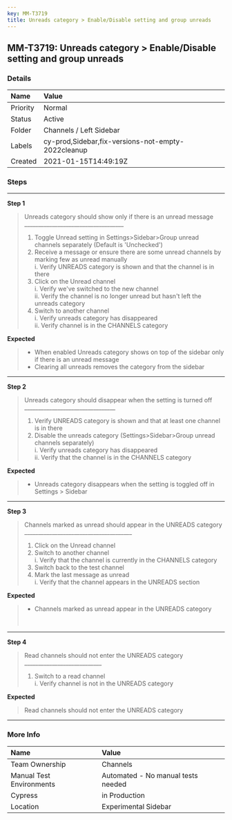 ```yaml
---
key: MM-T3719
title: Unreads category > Enable/Disable setting and group unreads
---
```


## MM-T3719: Unreads category > Enable/Disable setting and group unreads

### Details

| Name     | Value                                              |
| :------- | :------------------------------------------------- |
| Priority | Normal                                             |
| Status   | Active                                             |
| Folder   | Channels / Left Sidebar                            |
| Labels   | cy-prod,Sidebar,fix-versions-not-empty-2022cleanup |
| Created  | 2021-01-15T14:49:19Z                               |

### Steps

<hr/>

**Step 1**

> <article>Unreads category should show only if there is an unread message<br />____________________________________<ol><li>Toggle Unread setting in Settings&gt;Sidebar&gt;Group unread channels separately (Default is 'Unchecked')</li><li>Receive a message or ensure there are some unread channels by marking few as unread manually<br />i. Verify UNREADS category is shown and that the channel is in there</li><li>Click on the Unread channel<br />i. Verify we've switched to the new channel<br />ii. Verify the channel is no longer unread but hasn't left the unreads category</li><li>Switch to another channel<br />i. Verify unreads category has disappeared<br />ii. Verify channel is in the CHANNELS category</li></ol></article>

**Expected**

> <article><ul><li>When enabled Unreads category shows on top of the sidebar only if there is an unread message</li><li>Clearing all unreads removes the category from the sidebar</li></ul></article>

<hr/>

**Step 2**

> <article>Unreads category should disappear when the setting is turned off<br />_________________________________<ol><li>Verify UNREADS category is shown and that at least one channel is in there</li><li>Disable the unreads category (Settings&gt;Sidebar&gt;Group unread channels separately)<br />i. Verify unreads category has disappeared<br />ii. Verify that the channel is in the CHANNELS category</li></ol></article>

**Expected**

> <article><ul><li>Unreads category disappears when the setting is toggled off in Settings &gt; Sidebar</li></ul></article>

<hr/>

**Step 3**

> <article>Channels marked as unread should appear in the UNREADS category<br />_______________________________________<ol><li>Click on the Unread channel</li><li>Switch to another channel<br />i. Verify that the channel is currently in the CHANNELS category</li><li>Switch back to the test channel</li><li>Mark the last message as unread<br />i. Verify that the channel appears in the UNREADS section</li></ol></article>

**Expected**

> <article><ul><li>Channels marked as unread appear in the UNREADS category</li></ul><br /></article>

<hr/>

**Step 4**

> <article>Read channels should not enter the UNREADS category<br />____________________________<ol><li>Switch to a read channel<br />i. Verify channel is not in the UNREADS category</li></ol></article>

**Expected**

> <article>Read channels should not enter the UNREADS category</article>

<hr/>

### More Info

| Name                     | Value                              |
| :----------------------- | :--------------------------------- |
| Team Ownership           | Channels                           |
| Manual Test Environments | Automated - No manual tests needed |
| Cypress                  | in Production                      |
| Location                 | Experimental Sidebar               |

